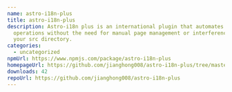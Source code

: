 ```yaml
---
name: astro-i18n-plus
title: astro-i18n-plus
description: Astro-i18n plus is an international plugin that automates basic
  operations without the need for manual page management or interference with
  your src directory.
categories:
  - uncategorized
npmUrl: https://www.npmjs.com/package/astro-i18n-plus
homepageUrl: https://github.com/jianghong008/astro-i18n-plus/tree/master/packages/astro-i18n-plus
downloads: 42
repoUrl: https://github.com/jianghong008/astro-i18n-plus
---
```

